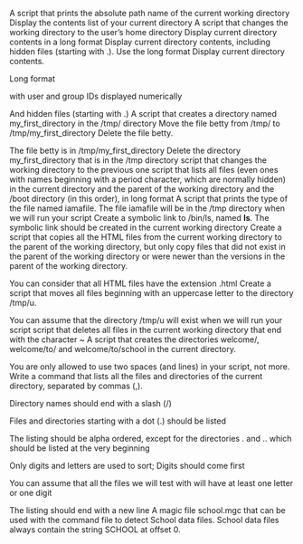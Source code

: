 A  script that prints the absolute path name of the current working directory
Display the contents list of your current directory
A script that changes the working directory to the user’s home directory
Display current directory contents in a long format
Display current directory contents, including hidden files (starting with .). Use the long format
Display current directory contents.



Long format

with user and group IDs displayed numerically

And hidden files (starting with .)
A script that creates a directory named my_first_directory in the /tmp/ directory
Move the file betty from /tmp/ to /tmp/my_first_directory
Delete the file betty.



The file betty is in /tmp/my_first_directory
Delete the directory my_first_directory that is in the /tmp directory
script that changes the working directory to the previous one
script that lists all files (even ones with names beginning with a period character, which are normally hidden) in the current directory and the parent of the working directory and the /boot directory (in this order), in long format
A script that prints the type of the file named iamafile. The file iamafile will be in the /tmp directory when we will run your script
Create a symbolic link to /bin/ls, named __ls__. The symbolic link should be created in the current working directory
Create a script that copies all the HTML files from the current working directory to the parent of the working directory, but only copy files that did not exist in the parent of the working directory or were newer than the versions in the parent of the working directory.



You can consider that all HTML files have the extension .html
Create a script that moves all files beginning with an uppercase letter to the directory /tmp/u.



You can assume that the directory /tmp/u will exist when we will run your script
script that deletes all files in the current working directory that end with the character ~
A script that creates the directories welcome/, welcome/to/ and welcome/to/school in the current directory.



You are only allowed to use two spaces (and lines) in your script, not more.
Write a command that lists all the files and directories of the current directory, separated by commas (,).



Directory names should end with a slash (/)

Files and directories starting with a dot (.) should be listed

The listing should be alpha ordered, except for the directories . and .. which should be listed at the very beginning

Only digits and letters are used to sort; Digits should come first

You can assume that all the files we will test with will have at least one letter or one digit

The listing should end with a new line
A magic file school.mgc that can be used with the command file to detect School data files. School data files always contain the string SCHOOL at offset 0.
